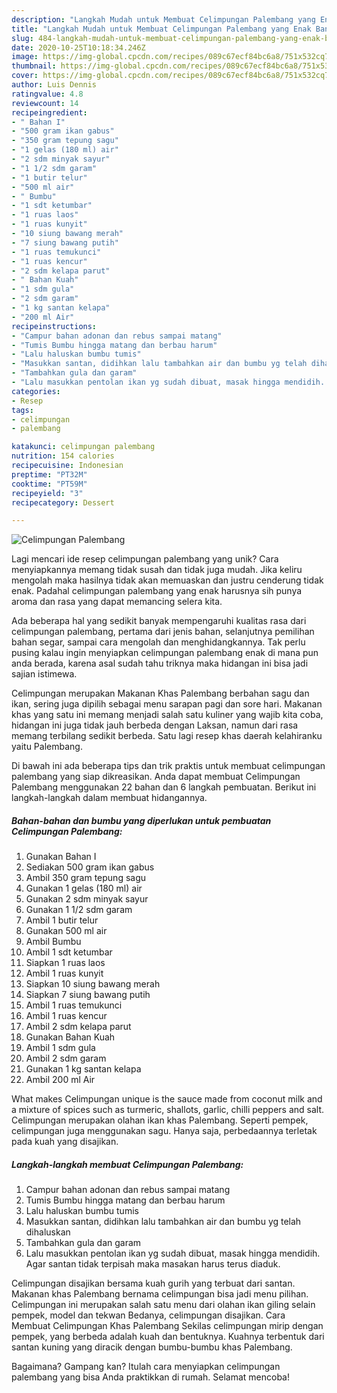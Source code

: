 ```yaml
---
description: "Langkah Mudah untuk Membuat Celimpungan Palembang yang Enak Banget"
title: "Langkah Mudah untuk Membuat Celimpungan Palembang yang Enak Banget"
slug: 484-langkah-mudah-untuk-membuat-celimpungan-palembang-yang-enak-banget
date: 2020-10-25T10:18:34.246Z
image: https://img-global.cpcdn.com/recipes/089c67ecf84bc6a8/751x532cq70/celimpungan-palembang-foto-resep-utama.jpg
thumbnail: https://img-global.cpcdn.com/recipes/089c67ecf84bc6a8/751x532cq70/celimpungan-palembang-foto-resep-utama.jpg
cover: https://img-global.cpcdn.com/recipes/089c67ecf84bc6a8/751x532cq70/celimpungan-palembang-foto-resep-utama.jpg
author: Luis Dennis
ratingvalue: 4.8
reviewcount: 14
recipeingredient:
- " Bahan I"
- "500 gram ikan gabus"
- "350 gram tepung sagu"
- "1 gelas (180 ml) air"
- "2 sdm minyak sayur"
- "1 1/2 sdm garam"
- "1 butir telur"
- "500 ml air"
- " Bumbu"
- "1 sdt ketumbar"
- "1 ruas laos"
- "1 ruas kunyit"
- "10 siung bawang merah"
- "7 siung bawang putih"
- "1 ruas temukunci"
- "1 ruas kencur"
- "2 sdm kelapa parut"
- " Bahan Kuah"
- "1 sdm gula"
- "2 sdm garam"
- "1 kg santan kelapa"
- "200 ml Air"
recipeinstructions:
- "Campur bahan adonan dan rebus sampai matang"
- "Tumis Bumbu hingga matang dan berbau harum"
- "Lalu haluskan bumbu tumis"
- "Masukkan santan, didihkan lalu tambahkan air dan bumbu yg telah dihaluskan"
- "Tambahkan gula dan garam"
- "Lalu masukkan pentolan ikan yg sudah dibuat, masak hingga mendidih. Agar santan tidak terpisah maka masakan harus terus diaduk."
categories:
- Resep
tags:
- celimpungan
- palembang

katakunci: celimpungan palembang 
nutrition: 154 calories
recipecuisine: Indonesian
preptime: "PT32M"
cooktime: "PT59M"
recipeyield: "3"
recipecategory: Dessert

---
```



![Celimpungan Palembang](https://img-global.cpcdn.com/recipes/089c67ecf84bc6a8/751x532cq70/celimpungan-palembang-foto-resep-utama.jpg)

Lagi mencari ide resep celimpungan palembang yang unik? Cara menyiapkannya memang tidak susah dan tidak juga mudah. Jika keliru mengolah maka hasilnya tidak akan memuaskan dan justru cenderung tidak enak. Padahal celimpungan palembang yang enak harusnya sih punya aroma dan rasa yang dapat memancing selera kita.

Ada beberapa hal yang sedikit banyak mempengaruhi kualitas rasa dari celimpungan palembang, pertama dari jenis bahan, selanjutnya pemilihan bahan segar, sampai cara mengolah dan menghidangkannya. Tak perlu pusing kalau ingin menyiapkan celimpungan palembang enak di mana pun anda berada, karena asal sudah tahu triknya maka hidangan ini bisa jadi sajian istimewa.

Celimpungan merupakan Makanan Khas Palembang berbahan sagu dan ikan, sering juga dipilih sebagai menu sarapan pagi dan sore hari. Makanan khas yang satu ini memang menjadi salah satu kuliner yang wajib kita coba, hidangan ini juga tidak jauh berbeda dengan Laksan, namun dari rasa memang terbilang sedikit berbeda. Satu lagi resep khas daerah kelahiranku yaitu Palembang.


Di bawah ini ada beberapa tips dan trik praktis untuk membuat celimpungan palembang yang siap dikreasikan. Anda dapat membuat Celimpungan Palembang menggunakan 22 bahan dan 6 langkah pembuatan. Berikut ini langkah-langkah dalam membuat hidangannya.

<!--inarticleads1-->

##### Bahan-bahan dan bumbu yang diperlukan untuk pembuatan Celimpungan Palembang:

1. Gunakan  Bahan I
1. Sediakan 500 gram ikan gabus
1. Ambil 350 gram tepung sagu
1. Gunakan 1 gelas (180 ml) air
1. Gunakan 2 sdm minyak sayur
1. Gunakan 1 1/2 sdm garam
1. Ambil 1 butir telur
1. Gunakan 500 ml air
1. Ambil  Bumbu
1. Ambil 1 sdt ketumbar
1. Siapkan 1 ruas laos
1. Ambil 1 ruas kunyit
1. Siapkan 10 siung bawang merah
1. Siapkan 7 siung bawang putih
1. Ambil 1 ruas temukunci
1. Ambil 1 ruas kencur
1. Ambil 2 sdm kelapa parut
1. Gunakan  Bahan Kuah
1. Ambil 1 sdm gula
1. Ambil 2 sdm garam
1. Gunakan 1 kg santan kelapa
1. Ambil 200 ml Air


What makes Celimpungan unique is the sauce made from coconut milk and a mixture of spices such as turmeric, shallots, garlic, chilli peppers and salt. Celimpungan merupakan olahan ikan khas Palembang. Seperti pempek, celimpungan juga menggunakan sagu. Hanya saja, perbedaannya terletak pada kuah yang disajikan. 

<!--inarticleads2-->

##### Langkah-langkah membuat Celimpungan Palembang:

1. Campur bahan adonan dan rebus sampai matang
1. Tumis Bumbu hingga matang dan berbau harum
1. Lalu haluskan bumbu tumis
1. Masukkan santan, didihkan lalu tambahkan air dan bumbu yg telah dihaluskan
1. Tambahkan gula dan garam
1. Lalu masukkan pentolan ikan yg sudah dibuat, masak hingga mendidih. Agar santan tidak terpisah maka masakan harus terus diaduk.


Celimpungan disajikan bersama kuah gurih yang terbuat dari santan. Makanan khas Palembang bernama celimpungan bisa jadi menu pilihan. Celimpungan ini merupakan salah satu menu dari olahan ikan giling selain pempek, model dan tekwan Bedanya, celimpungan disajikan. Cara Membuat Celimpungan Khas Palembang Sekilas celimpungan mirip dengan pempek, yang berbeda adalah kuah dan bentuknya. Kuahnya terbentuk dari santan kuning yang diracik dengan bumbu-bumbu khas Palembang. 

Bagaimana? Gampang kan? Itulah cara menyiapkan celimpungan palembang yang bisa Anda praktikkan di rumah. Selamat mencoba!

